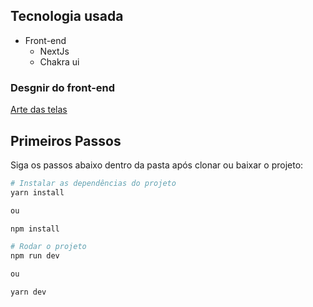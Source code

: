 ## Tecnologia usada

* Front-end
  - NextJs
  - Chakra ui

### Desgnir do front-end
  [Arte das telas](https://www.figma.com/community/file/979525883691541352)

## Primeiros Passos

Siga os passos abaixo dentro da pasta após clonar ou baixar o projeto:

  ```bash
  # Instalar as dependências do projeto
  yarn install
  
  ou
  
  npm install
  ```

  ```bash
  # Rodar o projeto
  npm run dev

  ou

  yarn dev
  ```
